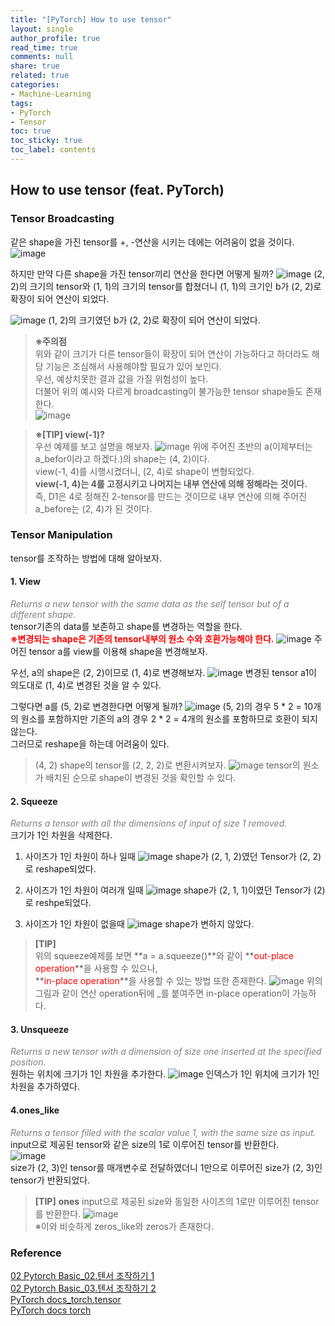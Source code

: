 ```yaml
---
title: "[PyTorch] How to use tensor"
layout: single
author_profile: true
read_time: true
comments: null
share: true
related: true
categories:
- Machine-Learning
tags:
- PyTorch
- Tensor
toc: true
toc_sticky: true
toc_label: contents
---
```


## How to use tensor (feat. PyTorch)   


### Tensor Broadcasting   

같은 shape을 가진 tensor를 +, -연산을 시키는 데에는 어려움이 없을 것이다.
![image](https://user-images.githubusercontent.com/68745983/104286976-1fadb600-54f9-11eb-8517-38995a3f379d.png)

하지만 만약 다른 shape을 가진 tensor끼리 연산을 한다면 어떻게 될까?
![image](https://user-images.githubusercontent.com/68745983/104287758-3f91a980-54fa-11eb-859f-cc316df2100c.png)
(2, 2)의 크기의 tensor와 (1, 1)의 크기의 tensor를 합쳤더니 (1, 1)의 크기인 b가 (2, 2)로 확장이 되어 연산이 되었다.

![image](https://user-images.githubusercontent.com/68745983/104288300-f55cf800-54fa-11eb-9ca2-ddc839e572c1.png)
(1, 2)의 크기였던 b가 (2, 2)로 확장이 되어 연산이 되었다.

>**※주의점**   
>위와 같이 크기가 다른 tensor들이 확장이 되어 연산이 가능하다고 하더라도 해당 기능은 조심해서 사용해야할 필요가 있어 보인다.   
>우선, 예상치못한 결과 값을 가질 위험성이 높다.   
>더불어 위의 예시와 다르게 broadcasting이 불가능한 tensor shape들도 존재한다.   
>![image](https://user-images.githubusercontent.com/68745983/104288438-23423c80-54fb-11eb-9767-fffbc4899339.png)        



>**※[TIP] view(-1)?**   
> 우선 예제를 보고 설명을 해보자.
> ![image](https://user-images.githubusercontent.com/68745983/104310759-95287f00-5517-11eb-8b4e-269f46690688.png)
> 위에 주어진 초반의 a(이제부터는 a_befor이라고 하겠다.)의 shape는 (4, 2)이다.   
> view(-1, 4)를 시행시켰더니, (2, 4)로 shape이 변형되었다.   
> **view(-1, 4)는 4를 고정시키고 나머지는 내부 연산에 의해 정해라는 것이다.**   
> 즉, D1은 4로 정해진 2-tensor를 만드는 것이므로 내부 연산에 의해 주어진 a_before는 (2, 4)가 된 것이다.   



### Tensor Manipulation   

tensor를 조작하는 방법에 대해 알아보자.
#### 1. View   

*<span style="color:gray">Returns a new tensor with the same data as the self tensor but of a different shape.</span>*   
tensor기존의 data를 보존하고 shape를 변경하는 역할을 한다.   
**<span style="color:red">※변경되는 shape은 기존의 tensor내부의 원소 수와 호환가능해야 한다.</span>**
![image](https://user-images.githubusercontent.com/68745983/104292955-c3e72b00-5500-11eb-8e14-6cdcf81e7818.png)
주어진 tensor a를 view를 이용해 shape을 변경해보자.   

우선, a의 shape은 (2, 2)이므로 (1, 4)로 변경해보자.
![image](https://user-images.githubusercontent.com/68745983/104293262-2ccea300-5501-11eb-8bbc-1d5db34c55ac.png)
변경된 tensor a1이 의도대로 (1, 4)로 변경된 것을 알 수 있다.   

그렇다면 a를 (5, 2)로 변경한다면 어떻게 될까?
![image](https://user-images.githubusercontent.com/68745983/104293611-8767ff00-5501-11eb-91b8-18474b7e084f.png)
(5, 2)의 경우 5 * 2 = 10개의 원소를 포함하지만 기존의 a의 경우 2 * 2 = 4개의 원소를 포함하므로 호환이 되지 않는다.   
그러므로 reshape을 하는데 어려움이 있다.   

>(4, 2) shape의 tensor를 (2, 2, 2)로 변환시켜보자.
>![image](https://user-images.githubusercontent.com/68745983/104304425-b2a51b00-550e-11eb-945a-180d26ab4738.png)
>tensor의 원소가 배치된 순으로 shape이 변경된 것을 확인할 수 있다.

#### 2. Squeeze   

*<span style="color:gray">Returns a tensor with all the dimensions of input of size 1 removed.</span>*    
크기가 1인 차원을 삭제한다.   

1. 사이즈가 1인 차원이 하나 일때
	![image](https://user-images.githubusercontent.com/68745983/104307181-40363a00-5512-11eb-84e2-264b9e9ab302.png)
	shape가 (2, 1, 2)였던 Tensor가 (2, 2)로 reshape되었다.   

2. 사이즈가 1인 차원이 여러개 일때
	![image](https://user-images.githubusercontent.com/68745983/104309115-fbf86900-5514-11eb-85c9-277c9911009d.png)
    shape가 (2, 1, 1)이였던 Tensor가 (2)로 reshpe되었다.   
    
3. 사이즈가 1인 차원이 없을때
	![image](https://user-images.githubusercontent.com/68745983/104309495-9a84ca00-5515-11eb-8b77-c7d140772f27.png)
    shape가 변하지 않았다.
    
>**[TIP]**   
> 위의 squeeze예제를 보면  **a = a.squeeze()**와 같이 **<span style="color:red">out-place operation</span>**을 사용할 수 있으나,   
> **<span style="color:red">in-place operation</span>**을 사용할 수 있는 방법 또한 존재한다.
> ![image](https://user-images.githubusercontent.com/68745983/104310008-5fcf6180-5516-11eb-9299-be585108f8be.png)
> 위의 그림과 같이 연산 operation뒤에 _를 붙여주면 in-place operation이 가능하다.

#### 3. Unsqueeze   

*<span style="color:gray">Returns a new tensor with a dimension of size one inserted at the specified position.</span>*   
원하는 위치에 크기가 1인 차원을 추가한다.
![image](https://user-images.githubusercontent.com/68745983/104313614-9a87c880-551b-11eb-9fd9-99848b074e84.png)
인덱스가 1인 위치에 크기가 1인 차원을 추가하였다.   


#### 4.ones_like   

*<span style="color:gray">Returns a tensor filled with the scalar value 1, with the same size as input.</span>*   
input으로 제공된 tensor와 같은 size의 1로 이루어진 tensor를 반환한다.    
![image](https://user-images.githubusercontent.com/68745983/104314662-18000880-551d-11eb-9f4c-d962fedce179.png)   
size가 (2, 3)인 tensor를 매개변수로 전달하였더니 1만으로 이루어진 size가 (2, 3)인 tensor가 반환되었다.    

> **[TIP]**
> **ones**
> input으로 제공된 size와 동일한 사이즈의 1로만 이루어진 tensor를 반환한다.
> ![image](https://user-images.githubusercontent.com/68745983/104315113-cefc8400-551d-11eb-8eb7-8e55f6f5c2aa.png)  
> ※이와 비슷하게 zeros_like와 zeros가 존재한다.



### Reference
[02 Pytorch Basic_02.텐서 조작하기 1](https://wikidocs.net/52460)   
[02 Pytorch Basic_03.텐서 조작하기 2](https://wikidocs.net/52846)   
[PyTorch docs_torch.tensor](https://pytorch.org/docs/stable/tensors.html)    
[PyTorch docs torch](https://pytorch.org/docs/stable/torch.html)
